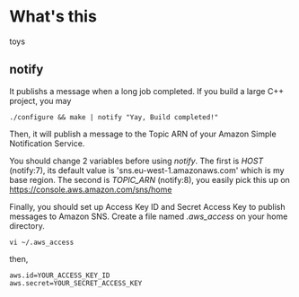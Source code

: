 # What's this #

toys

## notify ##

It publishs a message when a long job completed. 
If you build a large C++ project, you may 

	./configure && make | notify "Yay, Build completed!" 

Then, it will publish a message to the Topic ARN of your Amazon Simple Notification Service. 

You should change 2 variables before using *notify*. 
The first is *HOST* (notify:7), its default value is 'sns.eu-west-1.amazonaws.com' which is my base region. 
The second is *TOPIC_ARN* (notify:8), you easily pick this up on https://console.aws.amazon.com/sns/home 

Finally, you should set up Access Key ID and Secret Access Key to publish messages to Amazon SNS. 
Create a file named *.aws_access* on your home directory. 

	vi ~/.aws_access

then, 

	aws.id=YOUR_ACCESS_KEY_ID
	aws.secret=YOUR_SECRET_ACCESS_KEY


